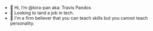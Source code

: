 - 👋 Hi, I’m @tora-pan aka: Travis Pandos
- 👀 Looking to land a job in tech.
- 🌱 I'm a firm believer that you can teach skills but you cannot teach personality. 

<!---
tora-pan/tora-pan is a ✨ special ✨ repository because its `README.md` (this file) appears on your GitHub profile.
You can click the Preview link to take a look at your changes.
--->
